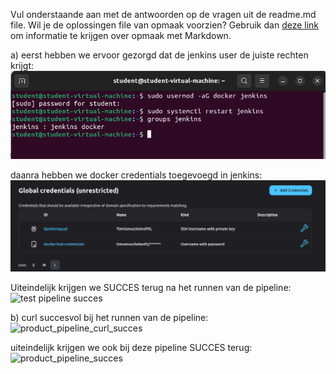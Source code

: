 Vul onderstaande aan met de antwoorden op de vragen uit de readme.md file. Wil je de oplossingen file van opmaak voorzien? Gebruik dan [deze link](https://github.com/adam-p/markdown-here/wiki/Markdown-Cheatsheet) om informatie te krijgen over
opmaak met Markdown.

a)
  eerst hebben we ervoor gezorgd dat de jenkins user de juiste rechten krijgt:
  ![docker_rights](/images/Changing_rights_docker.png)

  daanra hebben we docker credentials toegevoegd in jenkins:
  ![docker_rights](/images/Adding_docker_creds.png)

  Uiteindelijk krijgen we SUCCES terug na het runnen van de pipeline:
  ![test pipeline succes](/images/dtap_test_pipeline_succes)
  
b)
  curl succesvol bij het runnen van de pipeline:
  ![product_pipeline_curl_succes](/images/dtap_prod_pipeline_curl_succes)

  uiteindelijk krijgen we ook bij deze pipeline SUCCES terug:
  ![product_pipeline_succes](/images/dtap_prod_pipeline_succes)
